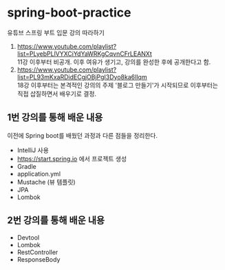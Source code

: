 # spring-boot-practice

유튜브 스프링 부트 입문 강의 따라하기
1. https://www.youtube.com/playlist?list=PLyebPLlVYXCiYdYaWRKgCqvnCFrLEANXt <br>
   11강 이후부터 비공개. 이후 여유가 생기고, 강의를 완성한 후에 공개한다고 함.
2. https://www.youtube.com/playlist?list=PL93mKxaRDidECgjOBjPgI3Dyo8ka6Ilqm <br>
   18강 이후부터는 본격적인 강의의 주제 '블로그 만들기'가 시작되므로 이후부터는 직접 삽질하면서 배우기로 결정.

## 1번 강의를 통해 배운 내용

이전에 Spring boot를 배웠던 과정과 다른 점들을 정리한다.

- IntelliJ 사용
- https://start.spring.io 에서 프로젝트 생성
- Gradle
- application.yml
- Mustache (뷰 템플릿)
- JPA
- Lombok

## 2번 강의를 통해 배운 내용

- Devtool
- Lombok
- RestController
- ResponseBody
